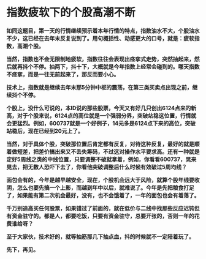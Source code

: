 指数疲软下的个股高潮不断
====



**如同这题目，第一天的行情继续预示着本年行情的特点，指数油水不大，个股油水不少，这已经在去年末反复说到了。用句概括性、动感更大的口号，就是：疲软指数，高潮个股。**

**当然，指数也不会无限制地疲软，指数往往会表现出痉挛式走势，突然抽起来，然后就再抖个不停。抽两下，抖十下，大概就是今年指数上经常会碰到的。哪天指数不痉挛，而是一往无前起来了，那反而要小心。**

**技术上，指数就是继续去年末那5分钟中枢的震荡，在第三类买卖点出现之前，继续抖个不停。**

**个股上，没什么可说的，本ID说的那些股票，今天又有好几只创出6124点来的新高，对于个股来说，6124点的高位就是一个强弱分界，突破站稳这位置，行情就会更猛烈。例如，600737就是一个好例子，14元多是6124点下来的高位，突破站稳后，现在已经到20元上了。**

**当然，对于具体个股，突破那位置后肯定都有反复，对待这种反复，最好的就是顺着做短差，把差价搞出来又不丢失筹码，不过这对操作水平要求高。还有一种就是定好5周线之类的中线位置，只要调整不破就拿着，例如，你看看600737，晃来晃去，把无数人恐吓下去了，你看他突破调整后什么时候有效破过5周均线？**

**面包会有的，今年是越早越安全，现在，个股机会远大于风险，就算个股年线要收阴，怎么也要先搞一个上影，而越到年中以后，就难说了。今年是先把粮食打足了，如果能有第二次机会最好，没有，也不会饿着了，一年的面包也会有着落了。**

**千万别追高买任何股票，如果错过了前面的，就在低价与二线中找那些反应迟钝但有资金驻守的。都是人，都要吃饭，只要有资金驻守，总要开张的，否则一年的花费谁给呀？**

**至于大家伙，技术好的，就等抽筋那几下抽点血，抖的时候就不一定陪着玩了。**

**先下，再见。**
